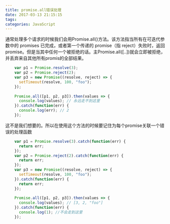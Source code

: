 ```yaml
---
title: promise.all错误处理
date: 2017-03-13 21:15:15
tags:
categories: JavaScript
---
```

通常处理多个请求的时候我们会用Promise.all()方法。该方法指当所有在可迭代参数中的 promises 已完成，或者第一个传递的 promise（指 reject）失败时，返回 promise。但是当其中任何一个被拒绝的话。主Promise.all([..])就会立即被拒绝，并丢弃来自其他所有promis的全部结果。
<!-- more -->
```javascript
    var p1 = Promise.resolve(3);
    var p2 = Promise.reject(2);
    var p3 = new Promise((resolve, reject) => {
      setTimeout(resolve, 100, "foo");
    }); 
    
    Promise.all([p1, p2, p3]).then(values => { 
      console.log(values); // 永远走不到这里
    }).catch(function(err) {
      console.log(err); // 2
    });
```

这不是我们想要的。所以在使用这个方法的时候要记住为每个promise关联一个错误的处理函数
```javascript
    var p1 = Promise.resolve(3).catch(function(err) {
      return err;
    });
    var p2 = Promise.reject(2).catch(function(err) {
      return err;
    });
    var p3 = new Promise((resolve, reject) => {
      setTimeout(resolve, 100, "foo");
    }).catch(function(err) {
      return err;
    }); 
    
    Promise.all([p1, p2, p3]).then(values => { 
      console.log(values); // [3, 2, "foo"]
    }).catch(function(err) {
      console.log(1); //不会走到这里
    });
```
